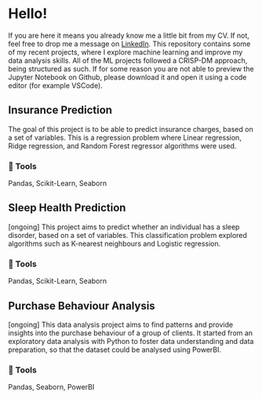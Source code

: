 # Hello!
If you are here it means you already know me a little bit from my CV. If not, feel free to drop me a message on <a href="www.linkedin.com/in/carla--rebelo">LinkedIn</a>.
This repository contains some of my recent projects, where I explore machine learning and improve my data analysis skills.
All of the ML projects followed a CRISP-DM approach, being structured as such. If for some reason you are not able to preview the Jupyter Notebook on Github, please download it and open it using a code editor (for example VSCode).

## Insurance Prediction
The goal of this project is to be able to predict insurance charges, based on a set of variables. This is a regression problem where Linear regression, Ridge regression, and Random Forest regressor algorithms were used.
### 🔧 Tools
Pandas, Scikit-Learn, Seaborn
    

## Sleep Health Prediction
[ongoing]
This project aims to predict whether an individual has a sleep disorder, based on a set of variables. This classification problem explored algorithms such as K-nearest neighbours and Logistic regression.
### 🔧 Tools
Pandas, Scikit-Learn, Seaborn

## Purchase Behaviour Analysis
[ongoing]
This data analysis project aims to find patterns and provide insights into the purchase behaviour of a group of clients. It started from an exploratory data analysis with Python to foster data understanding and data preparation, so that the dataset could be analysed using PowerBI.
### 🔧 Tools
Pandas, Seaborn, PowerBI
